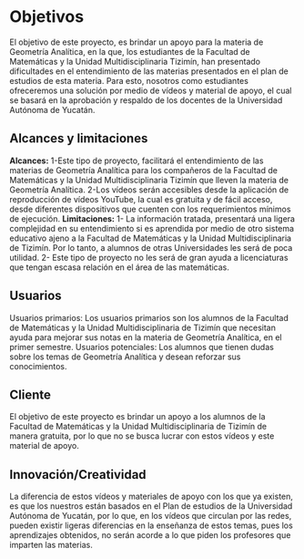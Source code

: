 # Objetivos
El objetivo de este proyecto, es brindar un apoyo para la materia de Geometría Analítica, en la que, los estudiantes de la Facultad de Matemáticas y la Unidad Multidisciplinaria Tizimín, han presentado dificultades en el entendimiento de las materias presentados en el plan de estudios de esta materia. Para esto, nosotros como estudiantes ofreceremos una solución por medio de vídeos y material de apoyo, el cual se basará en la aprobación y respaldo de los docentes de la Universidad Autónoma de Yucatán.
## Alcances y limitaciones
**Alcances:**
1-Este tipo de proyecto, facilitará el entendimiento de las materias de Geometría Analítica para los compañeros de la Facultad de Matemáticas y la Unidad Multidisciplinaria Tizimín que lleven la materia de Geometría Analítica.
2-Los vídeos serán accesibles desde la aplicación de reproducción de vídeos YouTube, la cual es gratuita y de fácil acceso, desde diferentes dispositivos que cuenten con los requerimientos mínimos de ejecución.
**Limitaciones:**
1- La información tratada, presentará una ligera complejidad en su entendimiento si es aprendida por medio de otro sistema educativo ajeno a la Facultad de Matemáticas y la Unidad Multidisciplinaria de Tizimín. Por lo tanto, a alumnos de otras Universidades les será de poca utilidad.
2- Este tipo de proyecto no les será de gran ayuda a licenciaturas que tengan escasa relación en el área de las matemáticas.
## Usuarios
Usuarios primarios: Los usuarios primarios son los alumnos de la Facultad de Matemáticas y la Unidad Multidisciplinaria de Tizimín que necesitan ayuda para mejorar sus notas en la materia de Geometría Analítica, en el primer semestre.
Usuarios potenciales: Los alumnos que tienen dudas sobre los temas de Geometría Analítica y desean reforzar sus conocimientos.
## Cliente
El objetivo de este proyecto es brindar un apoyo a los alumnos de la Facultad de Matemáticas y la Unidad Multidisciplinaria de Tizimín de manera gratuita, por lo que no se busca lucrar con estos vídeos y este material de apoyo.
## Innovación/Creatividad
La diferencia de estos vídeos y materiales de apoyo con los que ya existen, es que los nuestros están basados en el Plan de estudios de la Universidad Autónoma de Yucatán, por lo que, en los vídeos que circulan por las redes, pueden existir ligeras diferencias en la enseñanza de estos temas, pues los aprendizajes obtenidos, no serán acorde a lo que piden los profesores que imparten las materias.